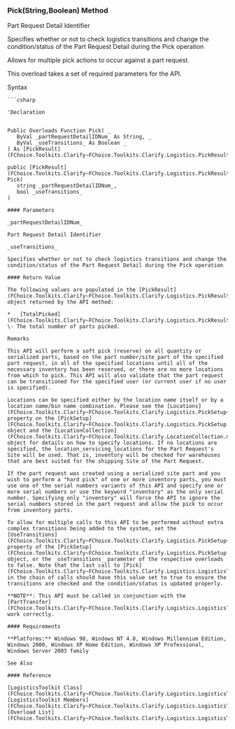 ﻿### Pick(String,Boolean) Method

Part Request Detail Identifier

Specifies whether or not to check logistics transitions and change the condition/status of the Part Request Detail during the Pick operation

Allows for multiple pick actions to occur against a part request.

This overload takes a set of required parameters for the API.

Syntax

```vbnet
```csharp

'Declaration
 

Public Overloads Function Pick( _
   ByVal _partRequestDetailIDNum_ As String, _
   ByVal _useTransitions_ As Boolean _
) As [PickResult](FChoice.Toolkits.Clarify~FChoice.Toolkits.Clarify.Logistics.PickResult.md)

public [PickResult](FChoice.Toolkits.Clarify~FChoice.Toolkits.Clarify.Logistics.PickResult.md) Pick( 
   string _partRequestDetailIDNum_,
   bool _useTransitions_
)

#### Parameters

_partRequestDetailIDNum_

Part Request Detail Identifier

_useTransitions_

Specifies whether or not to check logistics transitions and change the condition/status of the Part Request Detail during the Pick operation

#### Return Value

The following values are populated in the [PickResult](FChoice.Toolkits.Clarify~FChoice.Toolkits.Clarify.Logistics.PickResult.md) object returned by the API method:

*   [TotalPicked](FChoice.Toolkits.Clarify~FChoice.Toolkits.Clarify.Logistics.PickResult~TotalPicked.md) \- The total number of parts picked.

Remarks

This API will perform a soft pick (reserve) on all quantity or serialized parts, based on the part number/site_part of the specified part request, in all of the specified locations until all of the necessary inventory has been reserved, or there are no more locations from which to pick. This API will also validate that the part request can be transitioned for the specified user (or current user if no user is specified).

Locations can be specified either by the location name itself or by a location name/bin name combination. Please see the [Locations](FChoice.Toolkits.Clarify~FChoice.Toolkits.Clarify.Logistics.PickSetup~Locations.md) property on the [PickSetup](FChoice.Toolkits.Clarify~FChoice.Toolkits.Clarify.Logistics.PickSetup.md) object and the [LocationCollection](FChoice.Toolkits.Clarify~FChoice.Toolkits.Clarify.LocationCollection.md) object for details on how to specify locations. If no locations are specified, the location_servicing_locations for the Part Request's Site will be used. That is, inventory will be checked for warehouses that are best suited for the shipping Site of the Part Request. 

If the part request was created using a serialized site part and you wish to perform a "hard pick" of one or more inventory parts, you must use one of the serial numbers variants of this API and specify one or more serial numbers or use the keyword "inventory" as the only serial number. Specifying only "inventory" will force the API to ignore the serial numbers stored in the part request and allow the pick to occur from inventory parts.

To allow for multiple calls to this API to be performed without extra complex transitions being added to the system, set the [UseTransitions](FChoice.Toolkits.Clarify~FChoice.Toolkits.Clarify.Logistics.PickSetup~UseTransitions.md) property of the [PickSetup](FChoice.Toolkits.Clarify~FChoice.Toolkits.Clarify.Logistics.PickSetup.md) object, or the _useTransitions_ parameter of the respective overloads to false. Note that the last call to [Pick](FChoice.Toolkits.Clarify~FChoice.Toolkits.Clarify.Logistics.LogisticsToolkit~Pick.md) in the chain of calls should have this value set to true to ensure the transitions are checked and the condition/status is updated properly.

**NOTE**: This API must be called in conjunction with the [PartTransfer](FChoice.Toolkits.Clarify~FChoice.Toolkits.Clarify.Logistics.LogisticsToolkit~PartTransfer.md) API to work correctly.

#### Requirements

**Platforms:** Windows 98, Windows NT 4.0, Windows Millennium Edition, Windows 2000, Windows XP Home Edition, Windows XP Professional, Windows Server 2003 family

See Also

#### Reference

[LogisticsToolkit Class](FChoice.Toolkits.Clarify~FChoice.Toolkits.Clarify.Logistics.LogisticsToolkit.md)  
[LogisticsToolkit Members](FChoice.Toolkits.Clarify~FChoice.Toolkits.Clarify.Logistics.LogisticsToolkit_members.md)  
[Overload List](FChoice.Toolkits.Clarify~FChoice.Toolkits.Clarify.Logistics.LogisticsToolkit~Pick.md)